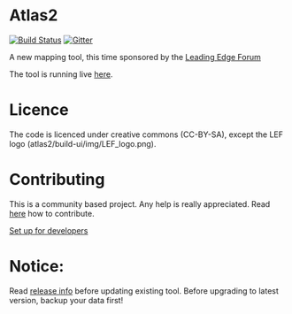# Atlas2
[![Build Status](https://travis-ci.org/cdaniel/atlas2.svg?branch=master)](https://travis-ci.org/cdaniel/atlas2) 
[![Gitter](https://badges.gitter.im/Join_Chat.svg)](https://gitter.im/atlas2)

A new mapping tool, this time sponsored by the [Leading Edge Forum](http://www.wardleymaps.com)

The tool is running live [here](https://atlas2.wardleymaps.com).

# Licence
The code is licenced under creative commons (CC-BY-SA), except the LEF logo (atlas2/build-ui/img/LEF_logo.png).


# Contributing
This is a community based project. Any help is really appreciated. Read [here](https://github.com/cdaniel/atlas2/wiki/Contributing) how to contribute.

[Set up for developers](https://github.com/cdaniel/atlas2/wiki/Dev-Setup)


# Notice:
Read [release info](https://github.com/cdaniel/atlas2/releases) before updating existing tool. Before upgrading to latest version, backup your data first! 
